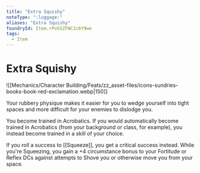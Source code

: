 ```yaml
---
title: "Extra Squishy"
noteType: ":luggage:"
aliases: "Extra Squishy"
foundryId: Item.rPo5SZFWC2c6Y9we
tags:
  - Item
---
```


# Extra Squishy
![[Mechanics/Character Building/Feats/zz_asset-files/icons-sundries-books-book-red-exclamation.webp|150]]

Your rubbery physique makes it easier for you to wedge yourself into tight spaces and more difficult for your enemies to dislodge you.

You become trained in Acrobatics. If you would automatically become trained in Acrobatics (from your background or class, for example), you instead become trained in a skill of your choice.

If you roll a success to [[Squeeze]], you get a critical success instead. While you're Squeezing, you gain a +4 circumstance bonus to your Fortitude or Reflex DCs against attempts to Shove you or otherwise move you from your space.
